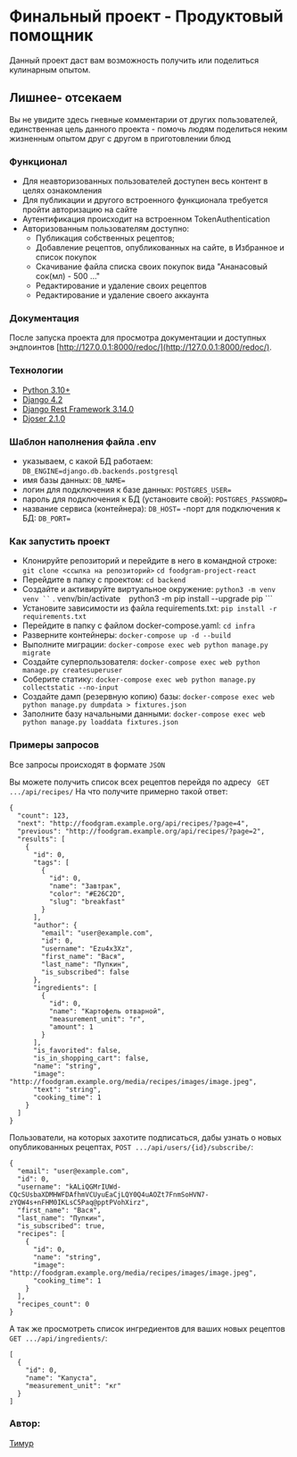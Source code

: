 # Финальный проект - Продуктовый помощник

Данный проект даст вам возможность получить или поделиться кулинарным опытом.

## Лишнее- отсекаем

Вы не увидите здесь гневные комментарии от других пользователей, единственная цель данного проекта - помочь людям поделиться неким жизненным опытом друг с другом в приготовлении блюд

### Функционал

* Для неавторизованных пользователей доступен весь контент в целях ознакомления
* Для публикации и другого встроенного функционала требуется пройти авторизацию на сайте
* Аутентификация происходит на встроенном TokenAuthentication
* Авторизованным пользователям доступно:
    * Публикация собственных рецептов;
    * Добавление рецептов, опубликованных на сайте, в Избранное и список покупок
    * Скачивание файла списка своих покупок вида "Ананасовый сок(мл) - 500 ..."
    * Редактирование и удаление своих рецептов
    * Редактирование и удаление своего аккаунта

### Документация

После запуска проекта для просмотра документации и доступных эндпоинтов [http://127.0.0.1:8000/redoc/](http://127.0.0.1:8000/redoc/).

### Технологии
* [Python 3.10+](https://www.python.org/)
* [Django 4.2](https://www.djangoproject.com/)
* [Django Rest Framework 3.14.0](https://www.django-rest-framework.org)
* [Djoser 2.1.0](https://djoser.readthedocs.io/en/latest/getting_started.html)

### Шаблон наполнения файла .env


- указываем, с какой БД работаем:
``` DB_ENGINE=django.db.backends.postgresql ```
- имя базы данных:
``` DB_NAME= ```
- логин для подключения к базе данных:
``` POSTGRES_USER= ```
- пароль для подключения к БД (установите свой):
``` POSTGRES_PASSWORD= ```
- название сервиса (контейнера):
``` DB_HOST= ```
-порт для подключения к БД:
``` DB_PORT= ```

### Как запустить проект

- Клонируйте репозиторий и перейдите в него в командной строке:
``` git clone <ссылка на репозиторий> ``` 
``` cd foodgram-project-react ```
- Перейдите в папку с проектом:
``` cd backend ```
- Cоздайте и активируйте виртуальное окружение:
``` python3 -m venv venv ``
``` . venv/bin/activate ```
``` python3 -m pip install --upgrade pip ```
- Установите зависимости из файла requirements.txt:
``` pip install -r requirements.txt ```
- Перейдите в папку с файлом docker-compose.yaml:
``` cd infra ```
- Разверните контейнеры:
``` docker-compose up -d --build ```
- Выполните миграции:
``` docker-compose exec web python manage.py migrate ```
- Создайте суперпользователя:
``` docker-compose exec web python manage.py createsuperuser ```
- Соберите статику:
``` docker-compose exec web python manage.py collectstatic --no-input ```
- Создайте дамп (резервную копию) базы:
``` docker-compose exec web python manage.py dumpdata > fixtures.json ```
- Заполните базу начальными данными:
```docker-compose exec web python manage.py loaddata fixtures.json ```

### Примеры запросов

Все запросы происходят в формате ```JSON```

Вы можете получить список всех рецептов перейдя по адресу
``` GET .../api/recipes/```
На что получите примерно такой ответ:
```
{
  "count": 123,
  "next": "http://foodgram.example.org/api/recipes/?page=4",
  "previous": "http://foodgram.example.org/api/recipes/?page=2",
  "results": [
    {
      "id": 0,
      "tags": [
        {
          "id": 0,
          "name": "Завтрак",
          "color": "#E26C2D",
          "slug": "breakfast"
        }
      ],
      "author": {
        "email": "user@example.com",
        "id": 0,
        "username": "Ezu4x3Xz",
        "first_name": "Вася",
        "last_name": "Пупкин",
        "is_subscribed": false
      },
      "ingredients": [
        {
          "id": 0,
          "name": "Картофель отварной",
          "measurement_unit": "г",
          "amount": 1
        }
      ],
      "is_favorited": false,
      "is_in_shopping_cart": false,
      "name": "string",
      "image": "http://foodgram.example.org/media/recipes/images/image.jpeg",
      "text": "string",
      "cooking_time": 1
    }
  ]
}
```

Пользователи, на которых захотите подписаться, дабы узнать о новых опубликованных рецептах, ```POST .../api/users/{id}/subscribe/```: 

```
{
  "email": "user@example.com",
  "id": 0,
  "username": "kALiQGMrIUWd-CQcSUsbaXDMHWFDAfhmVCUyuEaCjLQY0Q4uAOZt7FnmSoHVN7-zYQW4s+nFHM0IKLsC5Paq@pptPVohXirz",
  "first_name": "Вася",
  "last_name": "Пупкин",
  "is_subscribed": true,
  "recipes": [
    {
      "id": 0,
      "name": "string",
      "image": "http://foodgram.example.org/media/recipes/images/image.jpeg",
      "cooking_time": 1
    }
  ],
  "recipes_count": 0
}
```

А так же просмотреть список ингредиентов для ваших новых рецептов ```GET .../api/ingredients/```:

```
[
  {
    "id": 0,
    "name": "Капуста",
    "measurement_unit": "кг"
  }
]
```

### Автор:
[Тимур](https://github.com/TimurMahmudov)
